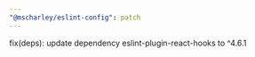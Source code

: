 ```yaml
---
"@mscharley/eslint-config": patch
---
```


fix(deps): update dependency eslint-plugin-react-hooks to ^4.6.1
